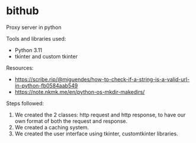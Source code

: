 # bithub
Proxy server in python

Tools and libraries used:
- Python 3.11
- tkinter and custom tkinter

Resources:
- https://scribe.rip/@miguendes/how-to-check-if-a-string-is-a-valid-url-in-python-fb0584aab549
- https://note.nkmk.me/en/python-os-mkdir-makedirs/

Steps followed:
1) We created the 2 classes: http request and http response, to have our own format of both the request and response.
2) We created a caching system.
3) We created the user interface using tkinter, customtkinter libraries.
